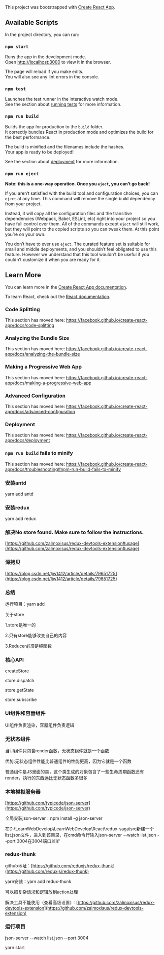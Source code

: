 This project was bootstrapped with [Create React App](https://github.com/facebook/create-react-app).

## Available Scripts

In the project directory, you can run:

### `npm start`

Runs the app in the development mode.<br>
Open [http://localhost:3000](http://localhost:3000) to view it in the browser.

The page will reload if you make edits.<br>
You will also see any lint errors in the console.

### `npm test`

Launches the test runner in the interactive watch mode.<br>
See the section about [running tests](https://facebook.github.io/create-react-app/docs/running-tests) for more information.

### `npm run build`

Builds the app for production to the `build` folder.<br>
It correctly bundles React in production mode and optimizes the build for the best performance.

The build is minified and the filenames include the hashes.<br>
Your app is ready to be deployed!

See the section about [deployment](https://facebook.github.io/create-react-app/docs/deployment) for more information.

### `npm run eject`

**Note: this is a one-way operation. Once you `eject`, you can’t go back!**

If you aren’t satisfied with the build tool and configuration choices, you can `eject` at any time. This command will remove the single build dependency from your project.

Instead, it will copy all the configuration files and the transitive dependencies (Webpack, Babel, ESLint, etc) right into your project so you have full control over them. All of the commands except `eject` will still work, but they will point to the copied scripts so you can tweak them. At this point you’re on your own.

You don’t have to ever use `eject`. The curated feature set is suitable for small and middle deployments, and you shouldn’t feel obligated to use this feature. However we understand that this tool wouldn’t be useful if you couldn’t customize it when you are ready for it.

## Learn More

You can learn more in the [Create React App documentation](https://facebook.github.io/create-react-app/docs/getting-started).

To learn React, check out the [React documentation](https://reactjs.org/).

### Code Splitting

This section has moved here: https://facebook.github.io/create-react-app/docs/code-splitting

### Analyzing the Bundle Size

This section has moved here: https://facebook.github.io/create-react-app/docs/analyzing-the-bundle-size

### Making a Progressive Web App

This section has moved here: https://facebook.github.io/create-react-app/docs/making-a-progressive-web-app

### Advanced Configuration

This section has moved here: https://facebook.github.io/create-react-app/docs/advanced-configuration

### Deployment

This section has moved here: https://facebook.github.io/create-react-app/docs/deployment

### `npm run build` fails to minify

This section has moved here: https://facebook.github.io/create-react-app/docs/troubleshooting#npm-run-build-fails-to-minify


### 安装antd

yarn add antd

### 安装redux

yarn add redux

### 解决No store found. Make sure to follow the instructions.

[https://github.com/zalmoxisus/redux-devtools-extension#usage](https://github.com/zalmoxisus/redux-devtools-extension#usage)

### 深拷贝

[https://blog.csdn.net/ljw1412/article/details/79651725](https://blog.csdn.net/ljw1412/article/details/79651725)

### 总结

运行项目：yarn add

关于store

1.store是唯一的

2.只有store能够改变自己的内容

3.Reducer必须是纯函数

### 核心API

createStore

store.dispatch

store.getState

store.subscribe

### UI组件和容器组件

UI组件负责渲染，容器组件负责逻辑

### 无状态组件

当UI组件只包含render函数，无状态组件就是一个函数

优势:无状态组件性能比普通组件的性能更高，因为它就是一个函数

普通组件是JS里面的类，这个类生成的对象包含了一些生命周期函数还有render，执行的东西远比无状态函数多很多

### 本地模拟服务器

[https://github.com/typicode/json-server](https://github.com/typicode/json-server)

全局安装json-server：npm install -g json-server

在D:\LearnWebDevelop\LearnWebDevelop\React\redux-saga\src新建一个list.json文件，进入到该目录，在cmd命令行输入json-server --watch list.json --port 3004在3004端口监听


### redux-thunk
github地址：[https://github.com/reduxjs/redux-thunk](https://github.com/reduxjs/redux-thunk)

yarn安装：yarn add redux-thunk

可以把复杂请求和逻辑放到action处理

解决工具不能使用（查看高级设置）：[https://github.com/zalmoxisus/redux-devtools-extension](https://github.com/zalmoxisus/redux-devtools-extension)

### 运行项目

json-server --watch list.json --port 3004

yarn start